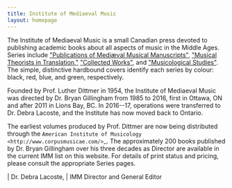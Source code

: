 ```yaml
---
title: Institute of Mediaeval Music
layout: homepage
---
```


The Institute of Mediaeval Music is a small Canadian press devoted to publishing academic books
about all aspects of music in the Middle Ages. Series include
["Publications of Mediæval Musical Manuscripts"](/series#manuscripts),
["Musical Theorists in Translation,"](/series#in_translation)
["Collected Works"](/series#collected_works), and
["Musicological Studies"](/series#studies).
The simple, distinctive hardbound covers identify each series by colour: black, red, blue, and
green, respectively.

Founded by Prof. Luther Dittmer in 1954, the Institute of Mediaeval Music was directed by
Dr. Bryan Gillingham from 1985 to 2016, first in Ottawa, ON and after 2011 in Lions Bay, BC.
In 2016--17, operations were transferred to Dr. Debra Lacoste, and the Institute has now moved
back to Ontario.

The earliest volumes produced by Prof. Dittmer are now being distributed through the
`American Institute of Musicology <http://www.corpusmusicae.com/>`_. The approximately 200 books
published by Dr. Bryan Gillingham over his three decades as Director are available in the current
IMM list on this website. For details of print status and pricing,
please consult the appropriate Series pages.

| Dr. Debra Lacoste,
| IMM Director and General Editor
